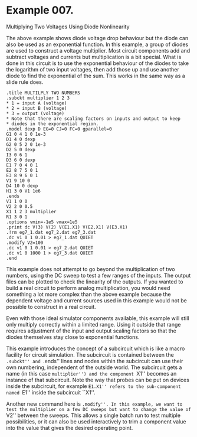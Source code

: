 # Example 007.

Multiplying Two Voltages Using Diode Nonlinearity

The above example shows diode voltage drop behaviour but the diode can
also be used as an exponential function. In this example, a group of
diodes are used to construct a voltage multiplier. Most circuit components
add and subtract voltages and currents but multiplication is a bit special.
What is done in this circuit is to use the exponential behaviour of the
diodes to take the logarithm of two input voltages, then add those up and
use another diode to find the exponential of the sum. This works in the same
way as a slide rule does.

	.title MULTILPLY TWO NUMBERS
	.subckt multiplier 1 2 3
	* 1 = input A (voltage)
	* 2 = input B (voltage)
	* 3 = output (voltage)
	* Note that there are scaling factors on inputs and output to keep
	* diodes in the exponential region.
	.model dexp D EG=0 CJ=0 FC=0 gparallel=0
	G1 0 4 1 0 1e-3
	D1 4 0 dexp
	G2 0 5 2 0 1e-3
	D2 5 0 dexp
	I3 0 6 1
	D3 6 0 dexp
	E1 7 0 4 0 1
	E2 8 7 5 0 1
	E3 8 9 6 0 1
	V1 9 10 0
	D4 10 0 dexp
	H1 3 0 V1 1e6
	.ends
	V1 1 0 0
	V2 2 0 0.5
	X1 1 2 3 multiplier
	R1 3 0 1
	.options vmin=-1e5 vmax=1e5
	.print dc V(3) V(2) V(E1.X1) V(E2.X1) V(E3.X1)
	.!rm eg7_1.dat eg7_2.dat eg7_3.dat
	.dc v1 0 1 0.01 > eg7_1.dat QUIET
	.modify V2=100
	.dc v1 0 1 0.01 > eg7_2.dat QUIET
	.dc v1 0 1000 1 > eg7_3.dat QUIET
	.end

This example does not attempt to go beyond the multiplication of two
numbers, using the DC sweep to test a few ranges of the inputs.
The output files can be plotted to check the linearity of the outputs.
If you wanted to build a real circuit to perform analog multiplication,
you would need something a lot more complex than the above example
because the dependent voltage and current sources used in this example
would not be possible to construct in a real circuit.

Even with those ideal simulator components available, this example will
still only multiply correctly within a limited range. Using it outside
that range requires adjustment of the input and output scaling factors
so that the diodes themselves stay close to exponential functions.

This example introduces the concept of a subcircuit which is like a macro
facility for circuit simulation. The subcircuit is contained between the
``.subckt'' and ``.ends'' lines and nodes within the subcircuit can use their
own numbering, independent of the outside world. The subcircuit gets a
name (in this case ``multiplier'') and the component ``X1'' becomes an
instance of that subcircuit. Note the way that probes can be put on devices
inside the subcircuit, for example ``E1.X1'' refers to the sub-component
named ``E1'' inside the subcircuit ``X1''.

Another new command here is ``.modify''. In this example, we want to test
the multiplier on a few DC sweeps but want to change the value of ``V2''
between the sweeps. This allows a single batch run to test multiple
possibilities, or it can also be used interactively to trim a component
value into the value that gives the desired operating point.

